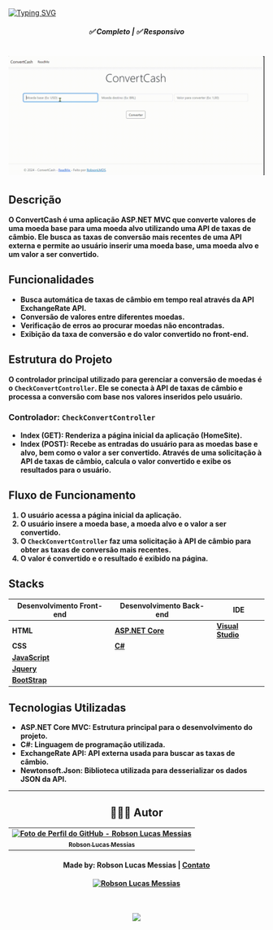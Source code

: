 <a href="https://git.io/typing-svg">
    <img src="https://readme-typing-svg.demolab.com?font=Silkscreen&size=20&duration=1500&pause=1000&=true&multiline=true&repeat=false&random=false&width=700&height=110&lines=Convert+Cash"
         alt="Typing SVG" />
</a>

<h5 align="center"> 
  <b>✅ Completo</b> | <b>✅ Responsivo
</h5>
      
<h1 align="center">
  <img alt="videoSite" title="videoSite" src="ConvertCash/assets/video-convertcheck.gif"/>
</h1>

## Descrição
O ConvertCash é uma aplicação ASP.NET MVC que converte valores de uma moeda base para uma moeda alvo utilizando uma API de taxas de câmbio. Ele busca as taxas de conversão mais recentes de uma API externa e permite ao usuário inserir uma moeda base, uma moeda alvo e um valor a ser convertido.

## Funcionalidades
- Busca automática de taxas de câmbio em tempo real através da API ExchangeRate API.
- Conversão de valores entre diferentes moedas.
- Verificação de erros ao procurar moedas não encontradas.
- Exibição da taxa de conversão e do valor convertido no front-end.

## Estrutura do Projeto
O controlador principal utilizado para gerenciar a conversão de moedas é o `CheckConvertController`. Ele se conecta à API de taxas de câmbio e processa a conversão com base nos valores inseridos pelo usuário.

### Controlador: `CheckConvertController`
- **Index (GET)**: Renderiza a página inicial da aplicação (HomeSite).
- **Index (POST)**: Recebe as entradas do usuário para as moedas base e alvo, bem como o valor a ser convertido. Através de uma solicitação à API de taxas de câmbio, calcula o valor convertido e exibe os resultados para o usuário.

## Fluxo de Funcionamento
1. O usuário acessa a página inicial da aplicação.
2. O usuário insere a moeda base, a moeda alvo e o valor a ser convertido.
3. O `CheckConvertController` faz uma solicitação à API de câmbio para obter as taxas de conversão mais recentes.
4. O valor é convertido e o resultado é exibido na página.

## Stacks

| Desenvolvimento Front-end              | Desenvolvimento Back-end                                       | IDE                                                         |
|----------------------------------------|----------------------------------------------------------------|-------------------------------------------------------------|
| HTML                                   | [ASP.NET Core](https://dotnet.microsoft.com/pt-br/apps/aspnet) | [Visual Studio ](https://visualstudio.microsoft.com/pt-br/) |
| CSS                                    | [C#](https://dotnet.microsoft.com/pt-br/languages/csharp)      | 
| [JavaScript](https://javascript.com)   |    
| [Jquery](https://jquery.com/)          |
| [BootStrap](https://getbootstrap.com/) |

## Tecnologias Utilizadas
- **ASP.NET Core MVC**: Estrutura principal para o desenvolvimento do projeto.
- **C#**: Linguagem de programação utilizada.
- **ExchangeRate API**: API externa usada para buscar as taxas de câmbio.
- **Newtonsoft.Json**: Biblioteca utilizada para desserializar os dados JSON da API.

  
- ---

<div align="center">

## 👩🏻‍💻 Autor <br>

  <table>
    <tr>
      <td align="center">
        <a href="https://github.com/robsonlmds">
          <img src="https://avatars.githubusercontent.com/u/e?email=robsonlmds@hotmail.com&s=500" width="100px;" title="Autor Robson Lucas Messias" alt="Foto de Perfil do GitHub - Robson Lucas Messias"/><br>
          <sub>
            <b>Robson Lucas Messias</b>
          </sub>
        </a>
      </td>
    </tr>
  </table>
</div>
 
<h4 align="center">
  Made by: Robson Lucas Messias | <a href="mailto:robsonlmds@hotmail.com">Contato</a>
</h4>
<p align="center">
  <a href="https://www.linkedin.com/in/r-lucas-messias/">
    <img alt="Robson Lucas Messias" src="https://img.shields.io/badge/LinkedIn-R.Lucas_Messias-0e76a8?style=flat&logoColor=white&logo=linkedin">
  </a>
</p>

<h1 align="center">
<img src="https://readme-typing-svg.herokuapp.com/?font=Silkscreen&size=35&center=true&vCenter=true&width=700&height=70&duration=5000&lines=Obrigado+pela+atenção!;" />
</h1>


